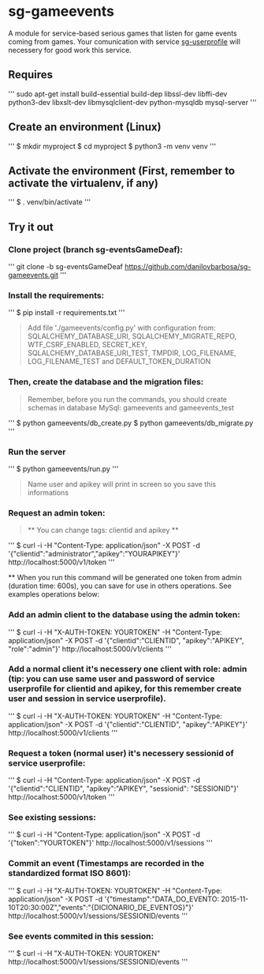 # sg-gameevents 
A module for service-based serious games that listen for game events coming from games. Your comunication with service [sg-userprofile](https://github.com/danilovbarbosa/sg-userprofile/tree/sg-userProfileDeaf) will necessery for good work this service.

## Requires

''' sudo apt-get install build-essential  build-dep libssl-dev libffi-dev python3-dev libxslt-dev libmysqlclient-dev python-mysqldb mysql-server '''

## Create an environment (Linux)

''' 
$ mkdir myproject
$ cd myproject 
$ python3 -m venv venv 
'''

## Activate the environment (First, remember to activate the virtualenv, if any)

''' $ . venv/bin/activate '''

## Try it out

### Clone project (branch sg-eventsGameDeaf):

''' git clone -b sg-eventsGameDeaf https://github.com/danilovbarbosa/sg-gameevents.git '''

### Install the requirements:

''' $ pip install -r requirements.txt '''

> Add file './gameevents/config.py' with configuration from: SQLALCHEMY_DATABASE_URI, SQLALCHEMY_MIGRATE_REPO, WTF_CSRF_ENABLED, SECRET_KEY, SQLALCHEMY_DATABASE_URI_TEST, TMPDIR, LOG_FILENAME, LOG_FILENAME_TEST and DEFAULT_TOKEN_DURATION  
 
### Then, create the database and the migration files:

> Remember, before you run the commands, you should create schemas in database MySql: gameevents and gameevents_test 

''' 
$ python gameevents/db_create.py
$ python gameevents/db_migrate.py 
'''

### Run the server

''' $ python gameevents/run.py '''

> Name user and apikey will print in screen so you save this informations 

### Request an admin token:

> ** You can change tags: clientid and apikey **

''' $ curl -i -H "Content-Type: application/json" -X POST -d '{"clientid":"administrator","apikey":"YOURAPIKEY"}' http://localhost:5000/v1/token '''

** When you run this command will be generated one token from admin (duration time: 600s), you can save for use in others operations. See examples operations below:

### Add an admin client to the database using the admin token:

''' $ curl  -i -H "X-AUTH-TOKEN: YOURTOKEN" -H "Content-Type: application/json" -X POST -d '{"clientid":"CLIENTID", "apikey":"APIKEY", "role":"admin"}' http://localhost:5000/v1/clients '''

### Add a normal client it's necessery one client with role: admin (tip: you can use same user and password of service userprofile for clientid and apikey, for this remember create user and session in service userprofile). 

''' $ curl  -i -H "X-AUTH-TOKEN: YOURTOKEN" -H "Content-Type: application/json" -X POST -d '{"clientid":"CLIENTID", "apikey":"APIKEY"}' http://localhost:5000/v1/clients '''

### Request a token (normal user) it's necessery sessionid of service userprofile:

''' $ curl -i -H "Content-Type: application/json" -X POST -d '{"clientid":"CLIENTID", "apikey":"APIKEY", "sessionid": "SESSIONID"}' http://localhost:5000/v1/token '''

### See existing sessions:

''' $ curl -i -H "Content-Type: application/json" -X POST -d '{"token":"YOURTOKEN"}' http://localhost:5000/v1/sessions '''

### Commit an event (Timestamps are recorded in the standardized format ISO 8601):

''' $ curl -i -H "X-AUTH-TOKEN: YOURTOKEN" -H "Content-Type: application/json" -X POST -d '{"timestamp":"DATA_DO_EVENTO: 2015-11-10T20:30:00Z","events":"{DICIONARIO_DE_EVENTOS}"}' http://localhost:5000/v1/sessions/SESSIONID/events '''

### See events commited in this session:

''' $ curl -i  -H "X-AUTH-TOKEN: YOURTOKEN" http://localhost:5000/v1/sessions/SESSIONID/events '''


